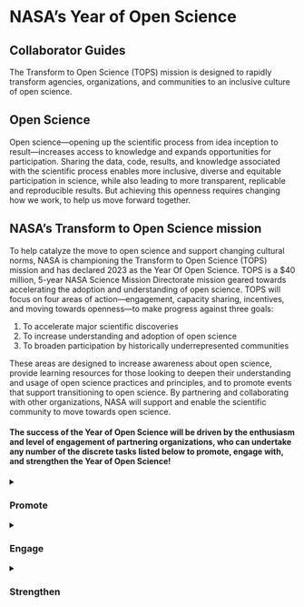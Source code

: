 <h1>NASA’s Year of Open Science</h1>
<h2>Collaborator Guides</h2>
The Transform to Open Science (TOPS) mission is designed to rapidly transform agencies, organizations, and communities to an inclusive culture of open science.

<h2>Open Science</h2>
Open science—opening up the scientific process from idea inception to result—increases access to knowledge and expands opportunities for participation. Sharing the data, code, results, and knowledge associated with the scientific process enables more inclusive, diverse and equitable participation in science, while also leading to more transparent, replicable and reproducible results. But achieving this openness requires changing how we work, to help us move forward together.

<h2>NASA’s Transform to Open Science mission</h2>
To help catalyze the move to open science and support changing cultural norms, NASA is championing the Transform to Open Science (TOPS) mission and has declared 2023 as the Year Of Open Science. TOPS  is a $40 million, 5-year NASA Science Mission Directorate mission geared towards accelerating the adoption and understanding of open science. TOPS will focus on four areas of action—engagement, capacity sharing, incentives, and moving towards openness—to make progress against three goals:
<ol>
    <li> To accelerate major scientific discoveries
    <li> To increase understanding and adoption of open science
    <li> To broaden participation by historically underrepresented communities
</ol>
These areas are designed to increase awareness about open science, provide learning resources for those looking to deepen their understanding and usage of open science practices and principles, and to promote events that support transitioning to open science. By partnering and collaborating with other organizations, NASA will support and enable the scientific community to move towards open science. 

<h4> The success of the Year of Open Science will be driven by the enthusiasm and level of engagement of partnering organizations, who can undertake any number of the discrete tasks listed below to promote, engage with, and strengthen the Year of Open Science! </h4>

 <details>
  <summary><h3>Promote</h3></summary>
    Testing
 
    
 </details>
  
   <details>
  <summary><h3>Engage</h3></summary>
    Individuals and organizations who are looking to engage with  
  

  </details>
  
   <details>
  <summary><h3>Strengthen</h3></summary>
  
  An organization is ready to strengthen the Year of Open science if they have already begun to adopt open science principles into the workflow of their organization. An individual is ready to strengthen the Year of Open Science if they have already adopted a few open science practices. If you are ready to strengthen the year of open science, learn how to join us in <a href="https://github.com/nasa/Transform-to-Open-Science/tree/main/resources">Strengthening the Year of Open Science</a>.
  

  </details>

